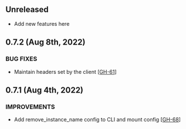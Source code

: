 ## Unreleased

* Add new features here

## 0.7.2 (Aug 8th, 2022)

### BUG FIXES

* Maintain headers set by the client [[GH-61](https://github.com/hashicorp/vault-plugin-auth-kerberos/pull/61)]

## 0.7.1 (Aug 4th, 2022)

### IMPROVEMENTS

* Add remove_instance_name config to CLI and mount config  [[GH-68](https://github.com/hashicorp/vault-plugin-auth-kerberos/pull/68)]
